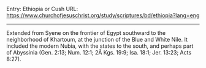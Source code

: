 Entry: Ethiopia or Cush
URL: https://www.churchofjesuschrist.org/study/scriptures/bd/ethiopia?lang=eng

---

Extended from Syene on the frontier of Egypt southward to the neighborhood of Khartoum, at the junction of the Blue and White Nile. It included the modern Nubia, with the states to the south, and perhaps part of Abyssinia (Gen. 2:13; Num. 12:1; 2Â Kgs. 19:9; Isa. 18:1; Jer. 13:23; Acts 8:27).
